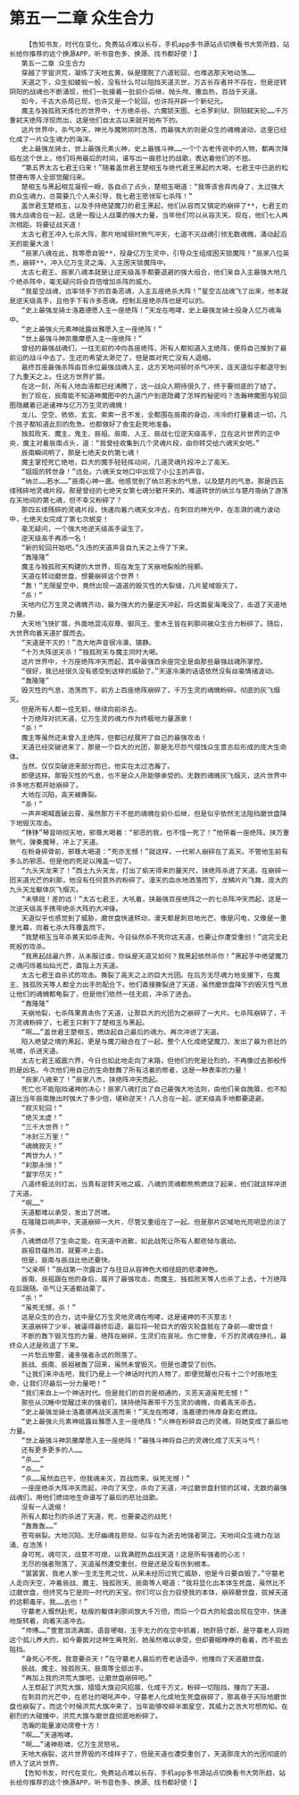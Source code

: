 # 第五一二章 众生合力
        【告知书友，时代在变化，免费站点难以长存，手机app多书源站点切换看书大势所趋，站长给你推荐的这个换源APP，听书音色多、换源、找书都好使！】
       第五一二章 众生合力
       穿越了宇宙洪荒，凝练了天地玄黄，纵是摆脱了六道轮回，也难逃那天地动荡……
       天道之下，众生如蝼蚁一般，没有什么可以阻挡天道灭世，万古长存者并不存在，但是逆转阴阳的战魂也不断涌现，他们一批接着一批前仆后继，抛头颅、撒血热，百战于天道。
       如今，千古大杀局已现，也许又是一个轮回，也许将开辟一个新纪元。
       魔主与独孤败天炼化的世界中，十方绝杀谷、六魔锁天图、七杀罗刹狱、阴阳弑天轮……千万重弒天绝阵浮现而出，这是他们自太古以来就开始布下的。
       这片世界中，杀气冲天，神光与魔煞同时浩荡，而最强大的则是众生的魂魄波动，这里已经化成了一片众生魂力的海洋。
       史上最强龙骑士、世上最强元素火神，史上最强斗神……一个个古老传说中的人物，都再次降临在这个世上，他们将用最后的时间，谱写出一曲悲壮的战歌，表达着他们的不屈。
       “第五界太古七君王归来！”随着盖世君王楚相玉与绝代君王黑起的大喝，七君王中已逝的松赞德布等人全部觉醒归来。
       楚相玉与黑起相互凝视一眼，各自点了点头，楚相玉喝道：“我等该舍弃肉身了，太过强大的众生魂力，总需要几个人来引导，我七君王愿领军七杀阵！”
       盖世君王楚相玉，以及手持绝望魔刀的君王黑起，他们从容而又镇定的崩碎了**，七君王的强大战魂合在一起，这是一股让人战栗的强大力量，当年他们可以从容灭天。现在，他们七人再次相距。将要征战天道！
       太古七君王冲入七杀大阵，那片地域顿时煞气冲天，七道不灭战魂引领无数魂魄，涌动起滔天的能量大浪！
       “辰家八魂在此，我等愿自毁**，投身亿万生灵中，引导众生组成困天锁魔阵！”辰家八位英杰，崩碎**。冲入亿万生灵之海，入主困天锁魔阵中。
       太古七君王、辰家八魂本就是让逆天级高手都要退避的强大组合，他们亲自入主最强大地几个绝杀阵中，毫无疑问将会百倍增加杀阵的威力。
       “我星空战魂，远率领手下的百条恶魂，入主五座绝杀大阵！”星空古战魂飞了出来，他本就是逆天级高手，且他手下有许多恶魂。控制五座绝杀阵也是可以的。
       “史上最强龙骑士洛嘉德愿入主一座绝阵！”天龙在咆哮，史上最强龙骑士投身入亿万魂海中。
       “史上最强火元素神祗露丝雅愿入主一座绝阵！”
       “世上最强斗神凯撒摩愿入主一座绝阵！”
       曾经的最强战魂们，一往无前的冲向各座绝阵，所有人都知道入主绝阵，便将自己推到了最前沿的战斗中去了。生还的希望太渺茫了，但是面对死亡没有人退缩。
       最终百座最强杀阵由百余位最强战魂入主，这方天地间顿时杀气冲天，连天道似乎都退守到了九重天之上。任这方世界扩展。
       在这一刻，所有人地血液都已经沸腾了，这一战众人期待很久了，终于要彻底的了结了。
       到了现在，辰南能不知道神魔图中的九道门户到底隐藏了怎样的秘密吗？浩瀚神魔图与轮回图隐藏着已逝诸神与亿万万生灵的魂魄！
       龙儿、空空、依依、玄玄、索索一言不发，全都围在辰南的身边，冷冷的打量着这一切，几个孩子都知道此刻的危急。也都做好了舍生赴死地准备。
       独孤败天、魔主、鬼主、辰祖、辰南、人王、辰战七位逆天级高手，立在这片世界的正中央，魔主对着辰南点头，道：“我曾经收集到几个灵魂片段，由你转交给六魂天女吧。”
       辰南瞬间明了，那是七绝天女的第七魂！
       魔主掌控死亡绝地，巨大的魔手轻轻挥动间，几道灵魂片段冲上了高天。
       “姐姐的转世身！”远处。六魂天女地口中出现了小公主的声音。
       “纳兰……若水……”辰南心神一震。他感觉到了纳兰若水的气息，以及楚月的气息。那是四五缕残碎地灵魂片段。那是曾经的七绝天女第七魂分散开来的。难道转世的纳兰与楚月吸纳了游荡在天地间的第七魂，但不幸又粉碎了？
       那四五缕残碎的灵魂片段，快速向着六魂天女冲去，在刺目的神光中，在澎湃的魂力波动中，七绝天女完成了第七次蜕变！
       毫无疑问，一个强大地逆天级高手诞生了。
       逆天级高手再添一名！
       “新的轮回开始吧。”久违的天道声音自九天之上传了下来。
       “轰隆隆”
       魔主与独孤败天构建的大世界，现在发生了天崩地裂般的摇颤。
       天道在转动磨世盘，想要崩碎这个世界！
       “轰！”无限星空中，竟然出现一道道的毁灭性的大裂缝，几片星域毁灭了。
       “杀！”
       天地内亿万生灵之魂魄齐动，最为强大的力量逆天冲起，将这面星海淹没了，击退了天道地力量。
       大天地飞快扩展，外面地混沌双尊、御风王、奎木王皆在刹那间被众生合力粉碎了。随后，大世界向着天道扩展而去。
       “天道是不灭的！”浩大地声音很冷漠、镇静。
       “十万大阵逆天杀！”独孤败天与魔主同时大喝。
       这片世界中，十万座绝阵冲天而起，其中最强百余座完全是由那些最强战魂所掌控。
       “很好，我已经很久没有感受到这样的威胁了。”天道冷漠的话语依然没有丝毫情绪波动。
       “轰隆隆”
       毁灭性的气息，浩荡而下，前方上百座绝阵崩碎了，千万生灵的魂魄粉碎。彻底的灰飞烟灭。
       但是所有人都一往无前，继续向前杀去。
       十万绝阵对抗天道，亿万生灵的魂力作为终极地力量源泉！
       “杀！”
       魔主等虽然还未曾入主绝阵，但都已经展开了自己的最强攻击！
       天道已经突破进来了，那是一个巨大的光团，那是无尽怨气侵蚀众生意志后形成的庞大生命体。
       当然，仅仅突破进来部分而已，他实在太过浩瀚了。
       即便这样。那毁灭性的气息，也不是众人所能够承受的。无数的魂魄灰飞烟灭，这片世界中许多地方都开始崩碎了。
       大地在沉陷，高天被撕裂。
       “杀！”
       一声声喝喊震破云霄，虽然那万千不屈的魂魄在前仆后继，但是似乎依然无法阻挡磨世盘降下地毁灭攻击。
       “铮铮”琴音响彻天地，邪尊大喝着：“邪恶的我，也不惜一死了！”他带着一座绝阵。挟万重煞气，弹奏魔琴，冲上了天道。
       在粉身碎骨前，邪尊大喝道：“死亦无憾！”就这样，一代邪人崩碎在了高天。不管他生前有多么的邪恶。但是他的死足以掩盖一切了。
       “九头天龙来了！”西土九头天龙，打出了偷天得来的量天尺，挟绝阵杀进了天道。在崩碎一团天道光芒的刹那，他没有任何意外的粉碎了。漫天的血水地洒落而下，龙鳞片片飞舞，庞大的九头天龙躯体灰飞烟灭。
       “未够班！差的远！”太古七君王，大吼着，挟最强百座绝阵之一的七杀阵冲天而起，这是一次逆天级高手携带绝杀大阵的大冲锋。
       天道似乎也感觉到了威胁，磨世盘快速转动，漫天都是刺目地光芒。像是闪电，又像是一重重光幕，向着七杀大阵覆盖而下。
       “我楚相玉当年杀黄天如杀走狗，今日纵然杀不死你这天道，也要让你遭受重创！”这完全赴死般的攻杀。
       “我黑起战遍六界，从未服过谁，你纵是天道又如何？我黑起依然杀你！”黑起手中绝望魔刀之魂闪烁着灿灿光芒，直指上方天道。
       太古七君王自杀式的攻击。撕裂了高天之上的巨大光团。在后方无尽魂力地支援下，在魔主、独孤败天等人都全力出手的配合下。他们直接撕裂进了天道，虽然磨世盘降下的毁灭性气息让他们的魂魄都龟裂了，但是他们依然一往无前，冲杀了进去。
       “轰隆隆”
       天崩地裂，七杀阵果真击伤了天道，让那巨大的光团为之崩碎了一大片。七杀阵崩碎了，千万灵魂粉碎了，七君王只剩下了楚相玉与黑起。
       “啊……”盖世君王楚相玉，燃烧起自己最后的魂力，再次冲进了天道。
       陷入绝望之境的黑起，更是与魔刀融合在了一起，整个人化成绝望魔刀，发出了最为悲壮的吼啸，杀进天道。
       太古七君王威震六界，今日也如此地走向了末路，但他们的死是壮烈的，不再像过去那般传的是凶名，今次他们用自己的生命鼓舞了所有活着的修者，这是一种表率的力量！
       “辰家八魂来了！”辰家八杰，挟绝阵冲天而起。
       死亡也不能阻挡诸神的决心！辰家八魂打出了自己最强大地法则，由他们亲自施展，也不知道比当年辰南施出时强大了多少倍，堪称逆天！八人合在一起，逆天级高手地都要退避。
       “寂灭轮回！”
       “绝灭太虚！”
       “三千大世界！”
       “冰封三万里！”
       “魂魄寂灭！”
       “两世为人！”
       “刹那永恒！”
       “寰宇尽灭！”
       八道终极法则打出，当真有逆转天地之威，八魂的灵魂都熊熊燃烧了起来，他们就这样冲进了天道。
       “啊……”
       天道都难以承受，发出了厉啸。
       在隆隆巨响声中，天道崩碎一大片，尽管又重组在了一起。但是那片区域地光亮明显的淡了许多。
       八魂燃烧尽了生命之能，在天道中消散，如此战死让所有人都悲恸与震动。
       辰祖目蕴热泪，就要冲上去。
       但是，辰南与辰战比他还要快。
       “父亲啊！”辰战第一次露出了与往日从容神色大相径庭的悲凄神色。
       辰南、辰祖跟在他的身后，展开了最强攻击，而魔主、独孤败天等人也杀了上去，十万绝阵在后跟随。杀气让天道都战栗了。
       “杀！”
       “虽死无憾，杀！”
       这是众生的合力，这中是亿万生灵地灵魂在咆哮，这是诸神的不灭意志！
       天道崩碎了少半，被逼得最终后退，最后将一轮巨大的毁灭轮盘抵在了身前——磨世盘！
       不断的轰下毁灭性的力量，绝阵在崩碎，生灵们在哀吼。伤亡惨重，千万的灵魂在挣扎，最终众人还是败退了下来。
       一片愁云惨雾，诸多强者永远的殒落了。
       辰战、辰南、辰祖被轰了回来，虽然未曾毁灭。但是也遭受了创伤。
       “让我们来冲击吧，我们乃是上一个神话时代的人物了，即便觉醒也只有十二个时辰地生命，让我们尽最后一分力量吧！”
       “我们来自上一个神话时代。但是我们的目的是相通的，灭恶天道虽死无憾！”
       那些从沉睡中觉醒过来的强者们，挟持绝阵裹带千万生灵的魂魄，向着高天杀去。
       “史上最强龙骑士洛嘉德再战天道而来！”天龙在咆哮，洛嘉德的伟岸身影在燃烧。
       “史上最强火元素神祗露丝雅愿入主一座绝阵！”火神在粉碎自己的灵魂，将她变成了最后地力量。
       “世上最强斗神凯撒摩愿入主一座绝阵！”最强斗神将自己的灵魂化成了灭天斗气！
       还有更多更多的人……
       “杀……”
       “杀……”
       “杀……虽然血已干，但我魂未灭，百战而来。纵死无憾！”
       一座座绝杀大阵冲天而起，冲向了天空，杀向了天道，冲过磨世盘封锁的区域，无数的最强战魂们，用他们燃烧地生命谱写了最后的悲壮战歌。
       没有一人退缩！
       所有人都壮烈的杀进了天道，死，也要豪迈的战死！
       “轰轰轰……”
       苍穹崩裂。大地沉陷。无尽幽魂在悲恸，似乎在为逝去地强者哭泣。天地间众生魂力在汹涌、在浩荡！
       身可死，魂可灭，战意不可熄，以我满腔热血战天道！这是所有强者的心志！
       无尽的强者殒落了，天道虽然遭受重创，但是还是没有伤到根本。
       “罢罢罢，我老人家一生无生死之忧，从来未经历过死亡威胁，但是今日要自毁了。”守墓老人走向天空，冲着辰战、魔主、独孤败天、辰南等人喝道：“我将显化出本体生死盘，虽然比不过磨世盘，但终究与它是同一时代的天宝。你们可以合力驭使我的本体，崩碎磨世盘，拔掉天道的这颗毒牙。我……去也！”
       守墓老人慨然赴死，枯瘦的躯体刹那间放大千万倍，而后一个巨大的轮盘出现在空中，快速地旋转着，向着天道冲去。
       “师傅……”萱萱泪流满面，语音哽咽，玉手无力的在空中抓着，她肝肠寸断，是守墓老人将她这个孤儿养大的，如今要面对这种生离死别，她虽然难以承受，但却要眼睁睁的看着，而不能去阻挡。
       “身死心不死，我意要杀天！”在守墓老人最后的苍老话语中，他撞向了天道磨世盘。
       辰战、魔主、独孤败天、辰南等全部出手。
       “再加上我的洪荒大旗吧，让磨世盘崩碎吧。”
       人王祭起了洪荒大旗，猎猎大旗迎风招展，化成千万丈，粉碎一切阻挡，撞向了天道。
       在刺目的光芒中，在悲壮的喝吼声中，守墓老人化成地生死盘崩碎了，那高悬于天际地磨世盘也崩裂了。而这个时候洪荒大旗冲来了，当年能够咬碎半面星空，其威力之浩大可想而知。在剧烈的大碰撞中，洪荒大旗与磨世盘彻底地粉碎了。
       浩瀚的能量波动席卷十方！
       “啊……”天道咆哮。
       “啊……”诸神悲啸，亿万生灵怒吼。
       天地大崩裂，这片世界毁的不成样子了，但是天道也遭受重创了，天道那庞大的光团彻底的挤入了这片世界。
       【告知书友，时代在变化，免费站点难以长存，手机app多书源站点切换看书大势所趋，站长给你推荐的这个换源APP，听书音色多、换源、找书都好使！】